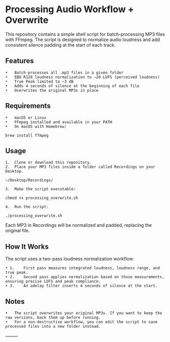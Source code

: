 # Processing Audio Workflow + Overwrite

This repository contains a simple shell script for batch-processing MP3 files with FFmpeg.
The script is designed to normalize audio loudness and add consistent silence padding at the start of each track.

## Features
	•	Batch-processes all .mp3 files in a given folder
	•	EBU R128 loudness normalization to –20 LUFS (perceived loudness)
	•	True Peak limited to –3 dB
	•	Adds 4 seconds of silence at the beginning of each file
	•	Overwrites the original MP3s in place

## Requirements
	•	macOS or Linux
	•	FFmpeg installed and available in your PATH
	•	On macOS with Homebrew:

`brew install ffmpeg`



## Usage
	1.	Clone or download this repository.
	2.	Place your MP3 files inside a folder called Recordings on your Desktop.

`~/Desktop/Recordings/`


	3.	Make the script executable:

`chmod +x processing_overwrite.sh`


	4.	Run the script:

`./processing_overwrite.sh`



Each MP3 in Recordings will be normalized and padded, replacing the original file.

## How It Works

The script uses a two-pass loudness normalization workflow:
 
	• 1.	First pass measures integrated loudness, loudness range, and true peak.
	• 2.	Second pass applies normalization based on those measurements, ensuring precise LUFS and peak compliance.
	• 3.	An adelay filter inserts 4 seconds of silence at the start.

## Notes
	•	The script overwrites your original MP3s. If you want to keep the raw versions, back them up before running.
	•	For a non-destructive workflow, you can edit the script to save processed files into a new folder instead.

⸻

